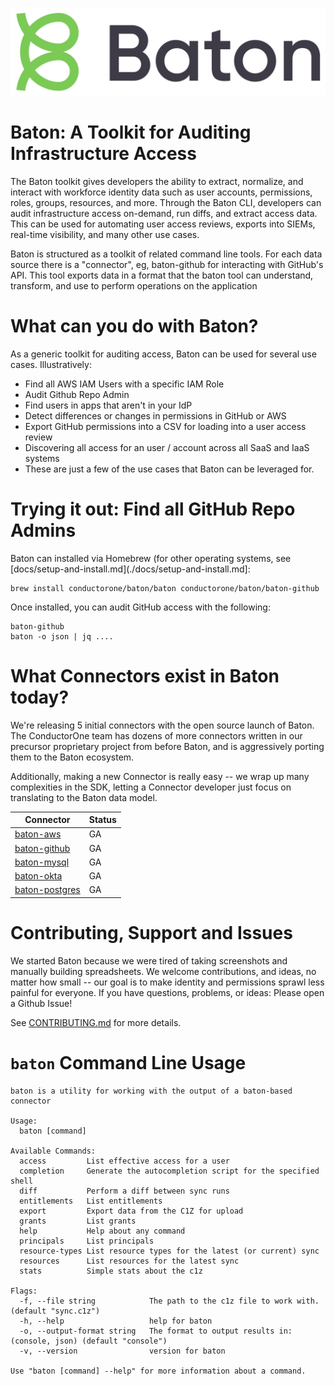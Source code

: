 
![Baton Logo](./docs/images/baton-logo.png)

# Baton: A Toolkit for Auditing Infrastructure Access

The Baton toolkit gives developers the ability to extract, normalize, and interact with workforce identity data such as user accounts, permissions, roles, groups, resources, and more. Through the Baton CLI, developers can audit infrastructure access on-demand, run diffs, and extract access data. This can be used for automating user access reviews, exports into SIEMs, real-time visibility, and many other use cases.

Baton is structured as a toolkit of related command line tools. For each data source there is a "connector", eg, baton-github for interacting with GitHub's API. This tool exports data in a format that the baton tool can understand, transform, and use to perform operations on the application

# What can you do with Baton?

As a generic toolkit for auditing access, Baton can be used for several use cases. Illustratively:
- Find all AWS IAM Users with a specific IAM Role
- Audit Github Repo Admin
- Find users in apps that aren't in your IdP
- Detect differences or changes in permissions in GitHub or AWS
- Export GitHub permissions into a CSV for loading into a user access review
- Discovering all access for an user / account across all SaaS and IaaS systems
- These are just a few of the use cases that Baton can be leveraged for.


# Trying it out: Find all GitHub Repo Admins

Baton can installed via Homebrew (for other operating systems, see [docs/setup-and-install.md](./docs/setup-and-install.md]:

```
brew install conductorone/baton/baton conductorone/baton/baton-github
```

Once installed, you can audit GitHub access with the following:

```
baton-github 
baton -o json | jq ....
```

# What Connectors exist in Baton today?

We're releasing 5 initial connectors with the open source launch of Baton. The ConductorOne team has dozens of more connectors written in our precursor proprietary project from before Baton, and is aggressively porting them to the Baton ecosystem.

Additionally, making a new Connector is really easy -- we wrap up many complexities in the SDK, letting a Connector developer just focus on translating to the Baton data model.

| Connector                | Status     |
|--------------------------|------------|
| [baton-aws](https://github.com/ConductorOne/baton-aws) |   GA   |
| [baton-github](https://github.com/ConductorOne/baton-github) |   GA   |
| [baton-mysql](https://github.com/ConductorOne/baton-github) |   GA   |
| [baton-okta](https://github.com/ConductorOne/baton-okta) |   GA   |
| [baton-postgres](https://github.com/ConductorOne/baton-github) |   GA   |

# Contributing, Support and Issues

We started Baton because we were tired of taking screenshots and manually building spreadsheets.  We welcome contributions, and ideas, no matter how small -- our goal is to make identity and permissions sprawl less painful for everyone.  If you have questions, problems, or ideas: Please open a Github Issue!

See [CONTRIBUTING.md](./CONTRIBUTING.md) for more details.

# `baton` Command Line Usage

```
baton is a utility for working with the output of a baton-based connector

Usage:
  baton [command]

Available Commands:
  access         List effective access for a user
  completion     Generate the autocompletion script for the specified shell
  diff           Perform a diff between sync runs
  entitlements   List entitlements
  export         Export data from the C1Z for upload
  grants         List grants
  help           Help about any command
  principals     List principals
  resource-types List resource types for the latest (or current) sync
  resources      List resources for the latest sync
  stats          Simple stats about the c1z

Flags:
  -f, --file string            The path to the c1z file to work with. (default "sync.c1z")
  -h, --help                   help for baton
  -o, --output-format string   The format to output results in: (console, json) (default "console")
  -v, --version                version for baton

Use "baton [command] --help" for more information about a command.
```
